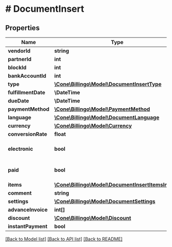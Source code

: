 # # DocumentInsert

## Properties

Name | Type | Description | Notes
------------ | ------------- | ------------- | -------------
**vendorId** | **string** |  | [optional]
**partnerId** | **int** |  |
**blockId** | **int** |  |
**bankAccountId** | **int** |  | [optional]
**type** | [**\Cone\Billingo\Model\DocumentInsertType**](DocumentInsertType.md) |  |
**fulfillmentDate** | **\DateTime** |  |
**dueDate** | **\DateTime** |  |
**paymentMethod** | [**\Cone\Billingo\Model\PaymentMethod**](PaymentMethod.md) |  |
**language** | [**\Cone\Billingo\Model\DocumentLanguage**](DocumentLanguage.md) |  |
**currency** | [**\Cone\Billingo\Model\Currency**](Currency.md) |  |
**conversionRate** | **float** |  | [optional]
**electronic** | **bool** |  | [optional] [default to false]
**paid** | **bool** |  | [optional] [default to false]
**items** | [**\Cone\Billingo\Model\DocumentInsertItemsInner[]**](DocumentInsertItemsInner.md) |  | [optional]
**comment** | **string** |  | [optional]
**settings** | [**\Cone\Billingo\Model\DocumentSettings**](DocumentSettings.md) |  | [optional]
**advanceInvoice** | **int[]** |  | [optional]
**discount** | [**\Cone\Billingo\Model\Discount**](Discount.md) |  | [optional]
**instantPayment** | **bool** |  | [optional]

[[Back to Model list]](../../README.md#models) [[Back to API list]](../../README.md#endpoints) [[Back to README]](../../README.md)
